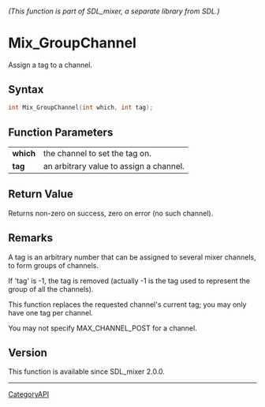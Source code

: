 ###### (This function is part of SDL_mixer, a separate library from SDL.)
# Mix_GroupChannel

Assign a tag to a channel.

## Syntax

```c
int Mix_GroupChannel(int which, int tag);

```

## Function Parameters

|               |                                         |
| ------------- | --------------------------------------- |
| **which**     | the channel to set the tag on.          |
| **tag**       | an arbitrary value to assign a channel. |

## Return Value

Returns non-zero on success, zero on error (no such channel).

## Remarks

A tag is an arbitrary number that can be assigned to several mixer
channels, to form groups of channels.

If 'tag' is -1, the tag is removed (actually -1 is the tag used to
represent the group of all the channels).

This function replaces the requested channel's current tag; you may only
have one tag per channel.

You may not specify MAX_CHANNEL_POST for a channel.

## Version

This function is available since SDL_mixer 2.0.0.

----
[CategoryAPI](CategoryAPI)

